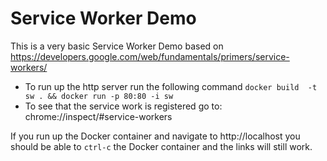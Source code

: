 # Service Worker Demo

This is a very basic Service Worker Demo based on https://developers.google.com/web/fundamentals/primers/service-workers/

* To run up the http server run the following command `docker build  -t sw . && docker run -p 80:80 -i sw`
* To see that the service work is registered go to: chrome://inspect/#service-workers

If you run up the Docker container and navigate to http://localhost you should be able to `ctrl-c` the Docker container and the links will still work.